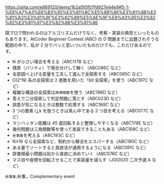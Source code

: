 https://qiita.com/e869120/items/1b2a5f0f07fd927e44e9#5-1-%E8%A7%A3%E6%B3%95%E3%81%8C%E5%88%86%E3%81%8B%E3%81%A3%E3%81%9F%E3%82%89%E5%AE%9F%E8%A3%85%E3%82%82%E3%81%97%E3%82%88%E3%81%86

競プロで問われるのはアルゴリズムだけでなく、考察・実装の典型といったものもあります。AtCoder Beginner Contest (ABC) の D 問題までに出題されそうな範囲の中で、私が 2 分でパッと思いついたものだけでも、これだけあるのです。

- N が小さい場合を考える（ARC117B など）
- 偶奇（パリティ）で場合分けして解く（ABC086C など）
- 全部調べ上げる変量を工夫して選んで全探索する（ABC085C など）
- O(2^N) 系の全探索は 2 進数を用いた「bit 全探索」を使う（ABC197C など）
- 複雑な構造の全探索は`再帰関数`を使う（ABC196D など）
- 答えで二分探索して判定問題に落とす（ABC023D など）
- 誤差が気になるときは整数で処理する（ABC169C など）
- 3 つの要素 i,j,k を扱うときは真ん中である 2 つ目を考える（ABC077C など）
- マンハッタン距離は 45 度回転すると整理しやすくなる（ABC178E など）
- 幾何問題は三角関数等を使って実装できることもある（ABC168C など）
- `余事象`を考える（ABC193C など）
- N≤16 なら全探索など、制約から解法をエスパーする（ABC190C など）
- ある量でソートすると貪欲法が通用するようになる（ABC091C など）
- 辞書順最小問題は前から貪欲に決めていく（ABC076C など）
- マス目や座標を回転させることで実装量を減らす（JOI2020 二次予選 A など）

`余事象`:补集，Complementary event
